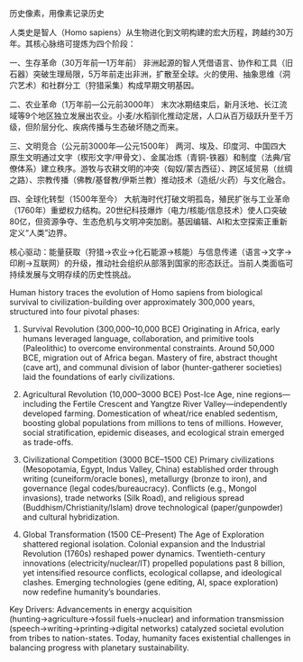 历史像素，用像素记录历史

人类史是智人（Homo sapiens）从生物进化到文明构建的宏大历程，跨越约30万年。其核心脉络可提炼为四个阶段：

一、生存革命（30万年前—1万年前）
非洲起源的智人凭借语言、协作和工具（旧石器）突破生理局限，5万年前走出非洲，扩散至全球。火的使用、抽象思维（洞穴艺术）和社群分工（狩猎采集）构成早期文明基因。

二、农业革命（1万年前—公元前3000年）
末次冰期结束后，新月沃地、长江流域等9个地区独立发展出农业。小麦/水稻驯化推动定居，人口从百万级跃升至千万级，但阶层分化、疾病传播与生态破坏随之而来。

三、文明竞合（公元前3000年—公元1500年）
两河、埃及、印度河、中国四大原生文明通过文字（楔形文字/甲骨文）、金属冶炼（青铜-铁器）和制度（法典/官僚体系）建立秩序。游牧与农耕文明的冲突（匈奴/蒙古西征）、跨区域贸易（丝绸之路）、宗教传播（佛教/基督教/伊斯兰教）推动技术（造纸/火药）与文化融合。

四、全球化转型（1500年至今）
大航海时代打破文明孤岛，殖民扩张与工业革命（1760年）重塑权力结构。20世纪科技爆炸（电力/核能/信息技术）使人口突破80亿，但资源争夺、生态危机与文明冲突加剧。基因编辑、AI和太空探索正重新定义“人类”边界。

核心驱动：能量获取（狩猎→农业→化石能源→核能）与信息传递（语言→文字→印刷→互联网）的升级，推动社会组织从部落到国家的形态跃迁。当前人类面临可持续发展与文明存续的历史性挑战。

Human history traces the evolution of Homo sapiens from biological survival to civilization-building
over approximately 300,000 years, structured into four pivotal phases:

1. Survival Revolution (300,000–10,000 BCE)
Originating in Africa, early humans leveraged language, collaboration, and primitive tools (Paleolithic) to overcome environmental constraints. Around 50,000 BCE, migration out of Africa began. Mastery of fire, abstract thought (cave art), and communal division of labor (hunter-gatherer societies) laid the foundations of early civilizations.

2. Agricultural Revolution (10,000–3000 BCE)
Post-Ice Age, nine regions—including the Fertile Crescent and Yangtze River Valley—independently developed farming. Domestication of wheat/rice enabled sedentism, boosting global populations from millions to tens of millions. However, social stratification, epidemic diseases, and ecological strain emerged as trade-offs.

3. Civilizational Competition (3000 BCE–1500 CE)
Primary civilizations (Mesopotamia, Egypt, Indus Valley, China) established order through writing (cuneiform/oracle bones), metallurgy (bronze to iron), and governance (legal codes/bureaucracy). Conflicts (e.g., Mongol invasions), trade networks (Silk Road), and religious spread (Buddhism/Christianity/Islam) drove technological (paper/gunpowder) and cultural hybridization.

4. Global Transformation (1500 CE–Present)
The Age of Exploration shattered regional isolation. Colonial expansion and the Industrial Revolution (1760s) reshaped power dynamics. Twentieth-century innovations (electricity/nuclear/IT) propelled populations past 8 billion, yet intensified resource conflicts, ecological collapse, and ideological clashes. Emerging technologies (gene editing, AI, space exploration) now redefine humanity’s boundaries.

Key Drivers: Advancements in energy acquisition (hunting→agriculture→fossil fuels→nuclear) and information transmission (speech→writing→printing→digital networks) catalyzed societal evolution from tribes to nation-states. Today, humanity faces existential challenges in balancing progress with planetary sustainability.
